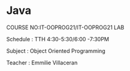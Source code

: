 # Java

COURSE NO:IT-OOPROG21/IT-OOPROG21 LAB

Schedule : TTH 4:30-5:30/6:00 -7:30PM

Subject : Object Oriented Programming

Teacher : Emmilie Villaceran
